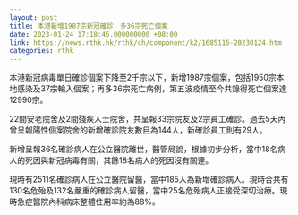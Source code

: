 ```yaml
---
layout: post
title: 本港新增1987宗新冠確診　多36宗死亡個案
date: 2023-01-24 17:18:46.000000000 +08:00
link: https://news.rthk.hk/rthk/ch/component/k2/1685115-20230124.htm
categories: rthk
---
```


本港新冠病毒單日確診個案下降至2千宗以下，新增1987宗個案，包括1950宗本地感染及37宗輸入個案；再多36宗死亡病例，第五波疫情至今共錄得死亡個案達12990宗。

22間安老院舍及2間殘疾人士院舍，共呈報33宗院友及2宗員工確診。過去5天內曾呈報陽性個案院舍的新增確診院友數目為144人，新確診員工則有29人。

新增呈報36名確診病人在公立醫院離世，醫管局說，根據初步分析，當中18名病人的死因與新冠病毒有關，其餘18名病人的死因沒有關連。

現時有2511名確診病人在公立醫院留醫，當中185人為新增確診病人。現時合共有130名危殆及132名嚴重的確診病人留醫，當中25名危殆病人正接受深切治療。現時急症醫院內科病床整體住用率約為88%。
